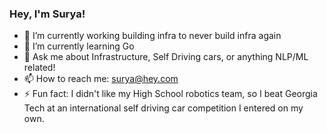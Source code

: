 ### Hey, I'm Surya!

- 🔭 I’m currently working building infra to never build infra again
- 🌱 I’m currently learning Go
- 💬 Ask me about Infrastructure, Self Driving cars, or anything NLP/ML related!
- 📫 How to reach me: surya@hey.com
- ⚡ Fun fact: I didn't like my High School robotics team, so I beat Georgia Tech at an international self driving car competition I entered on my own.
